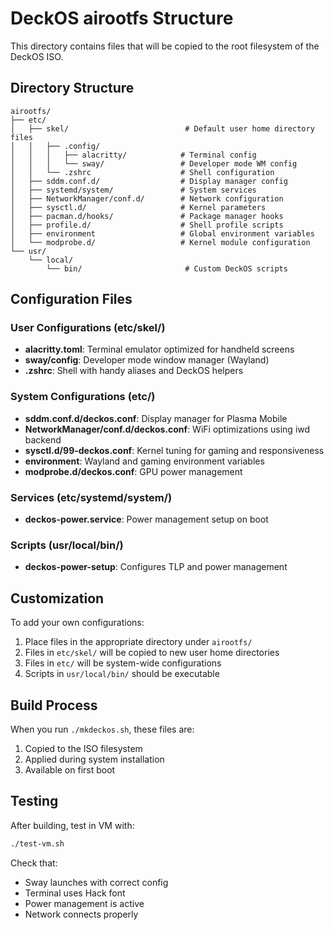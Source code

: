 # DeckOS airootfs Structure

This directory contains files that will be copied to the root filesystem of the DeckOS ISO.

## Directory Structure

```
airootfs/
├── etc/
│   ├── skel/                          # Default user home directory files
│   │   ├── .config/
│   │   │   ├── alacritty/            # Terminal config
│   │   │   └── sway/                 # Developer mode WM config
│   │   └── .zshrc                    # Shell configuration
│   ├── sddm.conf.d/                  # Display manager config
│   ├── systemd/system/               # System services
│   ├── NetworkManager/conf.d/        # Network configuration
│   ├── sysctl.d/                     # Kernel parameters
│   ├── pacman.d/hooks/               # Package manager hooks
│   ├── profile.d/                    # Shell profile scripts
│   ├── environment                   # Global environment variables
│   └── modprobe.d/                   # Kernel module configuration
└── usr/
    └── local/
        └── bin/                       # Custom DeckOS scripts
```

## Configuration Files

### User Configurations (etc/skel/)
- **alacritty.toml**: Terminal emulator optimized for handheld screens
- **sway/config**: Developer mode window manager (Wayland)
- **.zshrc**: Shell with handy aliases and DeckOS helpers

### System Configurations (etc/)
- **sddm.conf.d/deckos.conf**: Display manager for Plasma Mobile
- **NetworkManager/conf.d/deckos.conf**: WiFi optimizations using iwd backend
- **sysctl.d/99-deckos.conf**: Kernel tuning for gaming and responsiveness
- **environment**: Wayland and gaming environment variables
- **modprobe.d/deckos.conf**: GPU power management

### Services (etc/systemd/system/)
- **deckos-power.service**: Power management setup on boot

### Scripts (usr/local/bin/)
- **deckos-power-setup**: Configures TLP and power management

## Customization

To add your own configurations:

1. Place files in the appropriate directory under `airootfs/`
2. Files in `etc/skel/` will be copied to new user home directories
3. Files in `etc/` will be system-wide configurations
4. Scripts in `usr/local/bin/` should be executable

## Build Process

When you run `./mkdeckos.sh`, these files are:
1. Copied to the ISO filesystem
2. Applied during system installation
3. Available on first boot

## Testing

After building, test in VM with:
```bash
./test-vm.sh
```

Check that:
- Sway launches with correct config
- Terminal uses Hack font
- Power management is active
- Network connects properly
